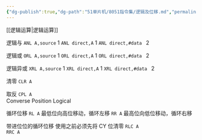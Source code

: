 ```yaml
---
{"dg-publish":true,"dg-path":"51单片机/8051指令集/逻辑及位移.md","permalink":"/51单片机/8051指令集/逻辑及位移/","dgPassFrontmatter":true,"noteIcon":"","created":"2024-04-16T13:01:27.481+08:00","updated":"2024-04-28T18:51:50.608+08:00"}
---
```


[[逻辑运算\|逻辑运算]]

逻辑与
`ANL A,source`  1
`ANL direct,A`   1
`ANL direct,#data `   2

逻辑或
`ORL A,source` 1
`ORL direct,A`  1
`ORL direct,#data `  2

逻辑异或
`XRL A,source`  1
`XRL direct,A`  1
`XRL direct,#data `  2

清零
`CLR A`

取反
`CPL A`  
Converse Position Logical  


循环位移
`RL A`  最低位向高位移动，循环左移
`RR A`   最高位向低位移动，循环右移

带进位位的循环位移
使用之前必须先将 CY 位清零
`RLC A`  
`RRC A`

